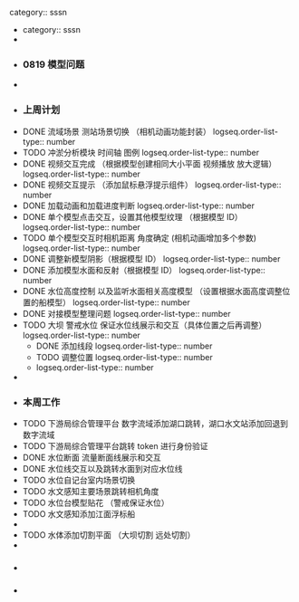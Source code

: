 category:: sssn

- category:: sssn
-
- ### 0819 模型问题
-
- ### 上周计划
- DONE 流域场景 测站场景切换 （相机动画功能封装）
  logseq.order-list-type:: number
- TODO 冲淤分析模块 时间轴 图例
  logseq.order-list-type:: number
- DONE 视频交互完成 （根据模型创建相同大小平面 视频播放 放大逻辑）
  logseq.order-list-type:: number
- DONE 视频交互提示 （添加鼠标悬浮提示组件）
  logseq.order-list-type:: number
- DONE 加载动画和加载进度判断
  logseq.order-list-type:: number
- DONE 单个模型点击交互，设置其他模型纹理 （根据模型 ID）
  logseq.order-list-type:: number
- TODO 单个模型交互时相机距离 角度确定 (相机动画增加多个参数)
  logseq.order-list-type:: number
- DONE 调整新模型阴影（根据模型 ID）
  logseq.order-list-type:: number
- DONE 添加模型水面和反射（根据模型 ID）
  logseq.order-list-type:: number
- DONE 水位高度控制  以及监听水面相关高度模型 （设置根据水面高度调整位置的船模型）
  logseq.order-list-type:: number
- DONE 对接模型整理问题
  logseq.order-list-type:: number
- TODO 大坝 警戒水位 保证水位线展示和交互（具体位置之后再调整）
  logseq.order-list-type:: number
	- DONE 添加线段
	  logseq.order-list-type:: number
	- TODO 调整位置
	  logseq.order-list-type:: number
	- logseq.order-list-type:: number
-
- ### 本周工作
- TODO 下游局综合管理平台 数字流域添加湖口跳转，湖口水文站添加回退到数字流域
- TODO 下游局综合管理平台跳转 token 进行身份验证
- DONE 水位断面 流量断面线展示和交互
- DONE 水位线交互以及跳转水面到对应水位线
- TODO 水位自记台室内场景切换
- TODO 水文感知主要场景跳转相机角度
- TODO  水位台模型贴花 （警戒保证水位）
- TODO  水文感知添加江面浮标船
-
- TODO 水体添加切割平面 （大坝切割 远处切割）
-
- ###
-